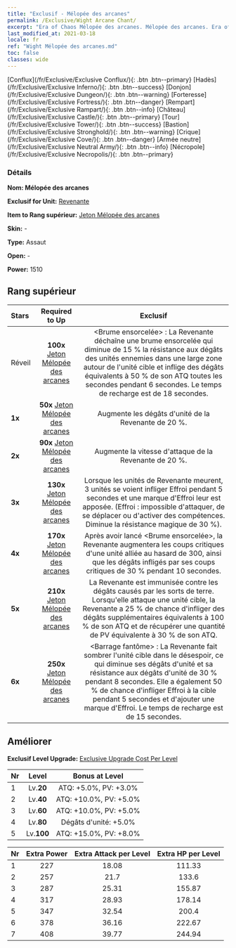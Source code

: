 ```yaml
---
title: "Exclusif - Mélopée des arcanes"
permalink: /Exclusive/Wight Arcane Chant/
excerpt: "Era of Chaos Mélopée des arcanes. Mélopée des arcanes. Era of Chaos Exclusif Mélopée des arcanes. Revenante Exclusif."
last_modified_at: 2021-03-18
locale: fr
ref: "Wight Mélopée des arcanes.md"
toc: false
classes: wide
---
```

 [Conflux](/fr/Exclusive/Exclusive Conflux/){: .btn .btn--primary} [Hadès](/fr/Exclusive/Exclusive Inferno/){: .btn .btn--success} [Donjon](/fr/Exclusive/Exclusive Dungeon/){: .btn .btn--warning} [Forteresse](/fr/Exclusive/Exclusive Fortress/){: .btn .btn--danger} [Rempart](/fr/Exclusive/Exclusive Rampart/){: .btn .btn--info} [Château](/fr/Exclusive/Exclusive Castle/){: .btn .btn--primary} [Tour](/fr/Exclusive/Exclusive Tower/){: .btn .btn--success} [Bastion](/fr/Exclusive/Exclusive Stronghold/){: .btn .btn--warning} [Crique](/fr/Exclusive/Exclusive Cove/){: .btn .btn--danger} [Armée neutre](/fr/Exclusive/Exclusive Neutral Army/){: .btn .btn--info} [Nécropole](/fr/Exclusive/Exclusive Necropolis/){: .btn .btn--primary} 

### Détails
 **Nom: Mélopée des arcanes** 

 **Exclusif for Unit:** [Revenante](/fr/units/Wight/) 

 **Item to Rang supérieur:** [Jeton Mélopée des arcanes](/fr/Items/con_915/)

 **Skin:** -

 **Type:** Assaut

 **Open:** -

 **Power:** 1510

## Rang supérieur

  |     Stars    |  Required to Up | Exclusif |
  |:-------------|:---------------:|:---------------:|
  |  Réveil  | **100x** [Jeton Mélopée des arcanes](/fr/Items/con_915/) | <Brume ensorcelée> : La Revenante déchaîne une brume ensorcelée qui diminue de 15 % la résistance aux dégâts des unités ennemies dans une large zone autour de l'unité cible et inflige des dégâts équivalents à 50 % de son ATQ toutes les secondes pendant 6 secondes. Le temps de recharge est de 18 secondes. |
  | **1x** <i class="fas fa-star"/> | **50x** [Jeton Mélopée des arcanes](/fr/Items/con_915/) | Augmente les dégâts d'unité de la Revenante de 20 %. |
  | **2x** <i class="fas fa-star"/> | **90x** [Jeton Mélopée des arcanes](/fr/Items/con_915/) | Augmente la vitesse d'attaque de la Revenante de 20 %. |
  | **3x** <i class="fas fa-star"/> | **130x** [Jeton Mélopée des arcanes](/fr/Items/con_915/) | Lorsque les unités de Revenante meurent, 3 unités se voient infliger Effroi pendant 5 secondes et une marque d'Effroi leur est apposée. (Effroi : impossible d'attaquer, de se déplacer ou d'activer des compétences. Diminue la résistance magique de 30 %). |
  | **4x** <i class="fas fa-star"/> | **170x** [Jeton Mélopée des arcanes](/fr/Items/con_915/) | Après avoir lancé <Brume ensorcelée>, la Revenante augmentera les coups critiques d'une unité alliée au hasard de 300, ainsi que les dégâts infligés par ses coups critiques de 30 % pendant 10 secondes. |
  | **5x** <i class="fas fa-star"/> | **210x** [Jeton Mélopée des arcanes](/fr/Items/con_915/) | La Revenante est immunisée contre les dégâts causés par les sorts de terre. Lorsqu'elle attaque une unité cible, la Revenante a 25 % de chance d'infliger des dégâts supplémentaires équivalents à 100 % de son ATQ et de récupérer une quantité de PV équivalente à 30 % de son ATQ. |
  | **6x** <i class="fas fa-star"/> | **250x** [Jeton Mélopée des arcanes](/fr/Items/con_915/) | <Barrage fantôme> : La Revenante fait sombrer l'unité cible dans le désespoir, ce qui diminue ses dégâts d'unité et sa résistance aux dégâts d'unité de 30 % pendant 8 secondes. Elle a également 50 % de chance d'infliger Effroi à la cible pendant 5 secondes et d'ajouter une marque d'Effroi. Le temps de recharge est de 15 secondes. |


## Améliorer
 **Exclusif Level Upgrade:** [Exclusive Upgrade Cost Per Level](/Exclusive/ExclusiveUpgradeCostPerLevel/)

  |  Nr  |   Level  | Bonus at Level |
  |:-----|:--------:|:--------------:|
  | 1 | Lv.**20** | ATQ: +5.0%, PV: +3.0% |
  | 2 | Lv.**40** | ATQ: +10.0%, PV: +5.0% |
  | 3 | Lv.**60** | ATQ: +10.0%, PV: +5.0% |
  | 4 | Lv.**80** | Dégâts d'unité: +5.0% |
  | 5 | Lv.**100** | ATQ: +15.0%, PV: +8.0% |


  |  Nr  |  Extra Power | Extra Attack per Level | Extra HP per Level |
  |:-----|:--------:|:--------:|:--------:|
  | 1 | 227 | 18.08 | 111.33 |
  | 2 | 257 | 21.7 | 133.6 |
  | 3 | 287 | 25.31 | 155.87 |
  | 4 | 317 | 28.93 | 178.14 |
  | 5 | 347 | 32.54 | 200.4 |
  | 6 | 378 | 36.16 | 222.67 |
  | 7 | 408 | 39.77 | 244.94 |


